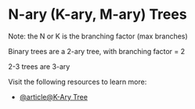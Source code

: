# N-ary (K-ary, M-ary) Trees

Note: the N or K is the branching factor (max branches)

Binary trees are a 2-ary tree, with branching factor = 2

2-3 trees are 3-ary

Visit the following resources to learn more:

- [@article@K-Ary Tree](https://en.wikipedia.org/wiki/K-ary_tree)
